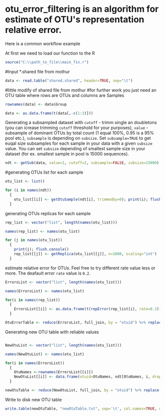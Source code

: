 # otu_error_filtering is an algorithm for estimate of OTU's representation relative error. 
Here is a common workflow example

At first we need to load our function to the R

```R
source("C:\\path_to_file\\main_fin.r")
```

#Input *.shared file from mothur

```R
data <- read.table("shared.shared", header=TRUE, sep="\t")
```

#little modify of shared file from mothur
#for further work you just need an OTU table where rows are OTUs and columns are Samples

```R
rownames(data) <- data$Group

data <- as.data.frame(t(data[,-c(1:3)]))
```

Generating a subsampled dataset with `cutoff` - trimm single an doubletons (you can icrease trimming `cutoff` threshold for your purposes), `value` - subsample of dominant OTUs by total count (1 equal 100%, 0.95 is a 95% pool etc.), `subsample` is depending on `subsize`. Set `subsample=TRUE` to get euqal size subsamples for each sample in your data with a given `subsize` value. You can set `subsize` depending of smallest sample size in your dataset (for ex. smallest sample in pool is 15000 sequences).

```R
ndt <- getSub(data, value=1, cutoff=2, subsample=FALSE, subsize=15000)
```

#generating OTUs list for each sample

```R
otu_list <- list()

for (i in names(ndt))
  {
    otu_list[[i]] <- getOtuSample(ndt[i], trimmedby=0); print(i); flush.console()
  }
```

generating OTUs replicas for each sample

```R
rep_list <- vector("list", length(names(otu_list)))

names(rep_list) <- names(otu_list)

for (j in names(otu_list))
  {  
    print(j); flush.console()
    rep_list[[j]] <- getReplica(otu_list[[j]], n=1000, scaling="int")
  }
```

estimate relative error for OTUs. Feel free to try different rate value less or more. The deafault error `rate` value is `0.2`.

```R
ErrorsList <- vector("list", length(names(otu_list)))

names(ErrorsList) <- names(otu_list)

for(i in names(rep_list))
  {
    ErrorsList[[i]] <- as.data.frame(t(repError(rep_list[i], rate=0.2)))
  }

OtuErrorTable <- reduce(ErrorsList, full_join, by = "otuid") %>% replace(., is.na(.), 1);
```

Generating new OTU table with reliable values

```R

NewOtuList <- vector("list", length(names(otu_list)))

names(NewOtuList) <- names(otu_list)

for(i in names(ErrorsList))
  {
    OtuNames <-rownames(ErrorsList[[i]])
    NewOtuList[[i]] <- data.frame(otuid=OtuNames, ndt[OtuNames, i, drop=FALSE])
  }

newOtuTable <- reduce(NewOtuList, full_join, by = "otuid") %>% replace(., is.na(.), 0);

```

Write to disk new OTU table

```R
write.table(newOtuTable, "newOtuTable.txt", sep='\t', col.names=TRUE, quote=FALSE)
```

